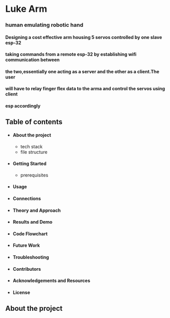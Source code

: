 
# Luke Arm
### human emulating robotic hand
#### Designing a cost effective arm housing 5 servos controlled by one slave esp-32
#### taking commands from a remote esp-32 by establishing wifi communication between 
#### the two,essentially one acting as a server and the other as a client.The user
#### will have to relay finger flex data to the arma and control the servos using client
#### esp accordingly 
## Table of contents
- #### About the project
  - tech stack
  - file structure
- #### Getting Started
  - prerequisites
- #### Usage
- #### Connections
- #### Theory and Approach
- #### Results and Demo
- #### Code Flowchart
- #### Future Work
- #### Troubleshooting
- #### Contributors
- #### Acknowledgements and Resources
- #### License

## About the project
### 

